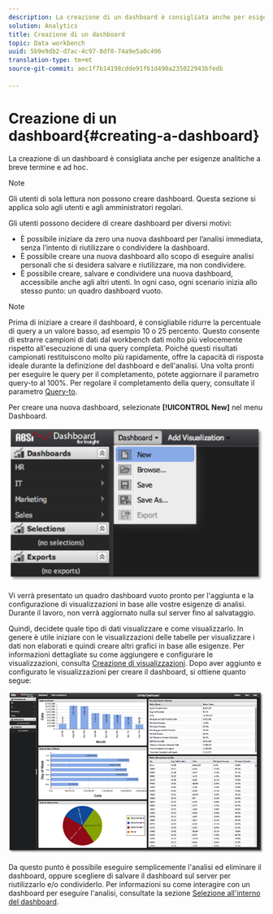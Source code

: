 ```yaml
---
description: La creazione di un dashboard è consigliata anche per esigenze analitiche a breve termine e ad hoc.
solution: Analytics
title: Creazione di un dashboard
topic: Data workbench
uuid: 5b9e9db2-d7ac-4c97-8df0-74a9e5a0c496
translation-type: tm+mt
source-git-commit: aec1f7b14198cdde91f61d490a235022943bfedb

---
```



# Creazione di un dashboard{#creating-a-dashboard}

La creazione di un dashboard è consigliata anche per esigenze analitiche a breve termine e ad hoc.

>[!NOTE]
>
>Gli utenti di sola lettura non possono creare dashboard. Questa sezione si applica solo agli utenti e agli amministratori regolari.

Gli utenti possono decidere di creare dashboard per diversi motivi:

* È possibile iniziare da zero una nuova dashboard per l’analisi immediata, senza l’intento di riutilizzare o condividere la dashboard.
* È possibile creare una nuova dashboard allo scopo di eseguire analisi personali che si desidera salvare e riutilizzare, ma non condividere.
* È possibile creare, salvare e condividere una nuova dashboard, accessibile anche agli altri utenti. In ogni caso, ogni scenario inizia allo stesso punto: un quadro dashboard vuoto.

>[!NOTE]
>
>Prima di iniziare a creare il dashboard, è consigliabile ridurre la percentuale di query a un valore basso, ad esempio 10 o 25 percento. Questo consente di estrarre campioni di dati dal workbench dati molto più velocemente rispetto all&#39;esecuzione di una query completa. Poiché questi risultati campionati restituiscono molto più rapidamente, offre la capacità di risposta ideale durante la definizione del dashboard e dell&#39;analisi. Una volta pronti per eseguire le query per il completamento, potete aggiornare il parametro query-to al 100%. Per regolare il completamento della query, consultate il parametro [Query-to](../../../home/c-adobe-data-workbench-dashboard/c-dashboards/c-query-to-parameter.md#concept-33db106e28bc4108bca9e8d0a440d323).

Per creare una nuova dashboard, selezionate **[!UICONTROL New]** nel menu Dashboard.

![](assets/new_dashboard.png)

Vi verrà presentato un quadro dashboard vuoto pronto per l&#39;aggiunta e la configurazione di visualizzazioni in base alle vostre esigenze di analisi. Durante il lavoro, non verrà aggiornato nulla sul server fino al salvataggio.

Quindi, decidete quale tipo di dati visualizzare e come visualizzarlo. In genere è utile iniziare con le visualizzazioni delle tabelle per visualizzare i dati non elaborati e quindi creare altri grafici in base alle esigenze. Per informazioni dettagliate su come aggiungere e configurare le visualizzazioni, consulta [Creazione di visualizzazioni](../../../home/c-adobe-data-workbench-dashboard/c-visualizations/t-creating-visualizations.md#task-c6f1d20fa2484aeeb9a8487625054ecf). Dopo aver aggiunto e configurato le visualizzazioni per creare il dashboard, si ottiene quanto segue:

![](assets/after_configure.png)

Da questo punto è possibile eseguire semplicemente l&#39;analisi ed eliminare il dashboard, oppure scegliere di salvare il dashboard sul server per riutilizzarlo e/o condividerlo. Per informazioni su come interagire con un dashboard per eseguire l&#39;analisi, consultate la sezione [Selezione all&#39;interno del dashboard](../../../home/c-adobe-data-workbench-dashboard/c-making-selections-within-the-dashboard/c-making-selections-within-the-dashboard.md#concept-0989862de0044cc4bbfd7f4441275fc4).
